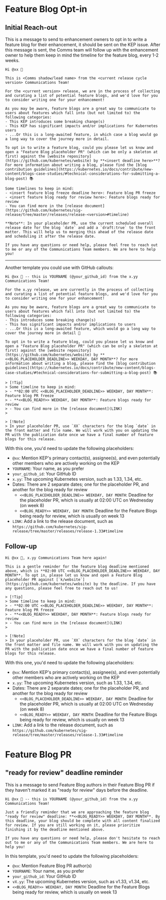 # Feature Blog Opt-in

## Initial Reach-out

This is a message to send to enhancement owners to opt in to write a feature blog for their enhancement, it should be sent on the KEP issue.
After this message is sent, the Comms team will follow up with the enhancement owner to help them keep in mind the timeline for the feature blog, every 1-2 weeks.

```
Hi @xx 👋 

This is <Comms shadow/lead name> from the <current release cycle version> Communications Team!

For the <current version> release, we are in the process of collecting and curating a list of potential feature blogs, and we'd love for you to consider writing one for your enhancement!

As you may be aware, feature blogs are a great way to communicate to users about features which fall into (but not limited to) the following categories:
- This KEP introduces some breaking change(s)
- This KEP has significant impacts and/or implications for Kubernetes users
- ...Or this is a long-awaited feature, in which case a blog would go a long way to cover the journey more in detail.

To opt in to write a feature blog, could you please let us know and open a "Feature Blog placeholder PR" (which can be only a skeleton at first) against the [website repository](https://github.com/kubernetes/website) by **<insert deadline here>**? For more information about writing a blog, please find the [blog contribution guidelines](https://kubernetes.io/docs/contribute/new-content/blogs-case-studies/#technical-considerations-for-submitting-a-blog-post) 📚

Some timelines to keep in mind:
- <insert feature blog freeze deadline here>: Feature blog PR freeze
- <insert feature blog ready for review here>: Feature blogs ready for review
- You can find more in the [release document](https://github.com/kubernetes/sig-release/tree/master/releases/release-<version>#timeline)

**Note**: In your placeholder PR, use the current scheduled overall release date for the blog `date` and add a `draft:true` to the front matter. This will help us to merging this ahead of the release date and scheduling it after the release date.

If you have any questions or need help, please feel free to reach out to me or any of the Communications Team members. We are here to help you!
```

----

Another template you could use with GitHub callouts:

```
Hi @xx 👋 -- this is YOURNAME (@your_github_id) from the x.yy Communications Team!

For the x.yy release, we are currently in the process of collecting and curating a list of potential feature blogs, and we'd love for you to consider writing one for your enhancement!

As you may be aware, feature blogs are a great way to communicate to users about features which fall into (but not limited to) the following categories:
- This introduces some breaking change(s)
- This has significant impacts and/or implications to users
- ...Or this is a long-awaited feature, which would go a long way to cover the journey more in detail 🎉 

To opt in to write a feature blog, could you please let us know and open a "Feature Blog placeholder PR" (which can be only a skeleton at first) against the [website repository](https://github.com/kubernetes/website) by **<<BLOG_PLACEHOLDER_DEADLINE>> WEEKDAY, DAY MONTH**? For more information about writing a blog, please find the [blog contribution guidelines](https://kubernetes.io/docs/contribute/new-content/blogs-case-studies/#technical-considerations-for-submitting-a-blog-post) 📚

> [!Tip]
> Some timeline to keep in mind:
> - **02:00 UTC <<BLOG_PLACEHOLDER_DEADLINE>> WEEKDAY, DAY MONTH**: Feature blog PR freeze
> - **<<BLOG_READY>> WEEKDAY, DAY MONTH**: Feature blogs ready for review
> - You can find more in the [release document](LINK)
> 

> [!Note]
> In your placeholder PR, use `XX` characters for the blog `date` in the front matter and file name. We will work with you on updating the PR with the publication date once we have a final number of feature blogs for this release.
```

With this one, you'd need to update the following placeholders:
- `@xx`: Mention KEP's primary contact(s), assignee(s), and even potentially other members who are actively working on the KEP
- `YOURNAME`: Your name, as you prefer
- `your_github_id`: Your GitHub ID
- `x.yy`: The upcoming Kubernetes version, such as 1.33, 1.34, etc.
- Dates: There are 2 separate dates; one for the placeholder PR, and another for the blog ready for review
  - `<<BLOG_PLACEHOLDER_DEADLINE>> WEEKDAY, DAY MONTH`: Deadline for the placeholder PR, which is usually at 02:00 UTC on Wednesday (on week 8)
  - `<<BLOG_READY>> WEEKDAY, DAY MONTH`: Deadline for the Feature Blogs being ready for review, which is usually on week 13
- `LINK`: Add a link to the release document, such as `https://github.com/kubernetes/sig-release/tree/master/releases/release-1.33#timeline`

## Follow-up

```
Hi @xx 👋, x.yy Communications Team here again!

This is a gentle reminder for the feature blog deadline mentioned above, which is **02:00 UTC <<BLOG_PLACEHOLDER_DEADLINE>> WEEKDAY, DAY MONTH**. To opt in, please let us know and open a Feature Blog placeholder PR against [`k/website`](https://github.com/kubernetes/website) by the deadline. If you have any questions, please feel free to reach out to us!

> [!Tip]
> Some timeline to keep in mind:
> - **02:00 UTC <<BLOG_PLACEHOLDER_DEADLINE>> WEEKDAY, DAY MONTH**: Feature blog PR freeze
> - **<<BLOG_READY>> WEEKDAY, DAY MONTH**: Feature blogs ready for review
> - You can find more in the [release document](LINK)
> 

> [!Note]
> In your placeholder PR, use `XX` characters for the blog `date` in the front matter and file name. We will work with you on updating the PR with the publication date once we have a final number of feature blogs for this release.
```

With this one, you'd need to update the following placeholders:
- `@xx`: Mention KEP's primary contact(s), assignee(s), and even potentially other members who are actively working on the KEP
- `x.yy`: The upcoming Kubernetes version, such as 1.33, 1.34, etc.
- Dates: There are 2 separate dates; one for the placeholder PR, and another for the blog ready for review
  - `<<BLOG_PLACEHOLDER_DEADLINE>> WEEKDAY, DAY MONTH`: Deadline for the placeholder PR, which is usually at 02:00 UTC on Wednesday (on week 8)
  - `<<BLOG_READY>> WEEKDAY, DAY MONTH`: Deadline for the Feature Blogs being ready for review, which is usually on week 13
- `LINK`: Add a link to the release document, such as `https://github.com/kubernetes/sig-release/tree/master/releases/release-1.33#timeline`

# Feature Blog PR

## "ready for review" deadline reminder
This is a message to send Feature Blog authors in their Feature Blog PR if they haven't marked it as "ready for review" days before the deadline.
```
Hi @xx 👋 -- this is YOURNAME (@your_github_id) from the x.yy Communications Team!

Just a friendly reminder that we are approaching the feature blog "ready for review" deadline: **<<BLOG_READY>> WEEKDAY, DAY MONTH**. By this deadline, your blog should be complete with all content finalized for review. If you are still working on it, please prioritize finishing it by the deadline mentioned above.

If you have any questions or need help, please don't hesitate to reach out to me or any of the Communications Team members. We are here to help you!
```
In this template, you'd need to update the following placeholders:
- `@xx`: Mention Feature Blog PR author(s)
- `YOURNAME`: Your name, as you prefer
- `your_github_id`: Your GitHub ID
- `vX.yy`: The upcoming Kubernetes version, such as v1.33, v1.34, etc.
- `<<BLOG_READY>> WEEKDAY, DAY MONTH`: Deadline for the Feature Blogs being ready for review, which is usually on week 13
